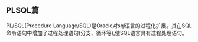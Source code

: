 ## PLSQL篇
PL/SQL(Procedure Language/SQL)是Oracle对sql语言的过程化扩展。其在SQL命令语句中增加了过程处理语句(分支、循环等),使SQL语言具有过程处理语句。
